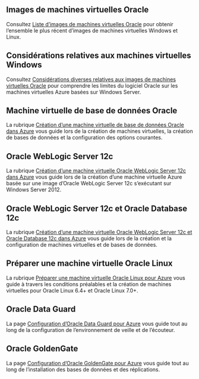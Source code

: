 
 
## Images de machines virtuelles Oracle

Consultez [Liste d’images de machines virtuelles Oracle](../articles/virtual-machines/virtual-machines-linux-classic-oracle-images.md) pour obtenir l’ensemble le plus récent d’images de machines virtuelles Windows et Linux.

## Considérations relatives aux machines virtuelles Windows

Consultez [Considérations diverses relatives aux images de machines virtuelles Oracle](../articles/virtual-machines/virtual-machines-windows-classic-oracle-considerations.md) pour comprendre les limites du logiciel Oracle sur les machines virtuelles Azure basées sur Windows Server.

## Machine virtuelle de base de données Oracle

La rubrique [Création d’une machine virtuelle de base de données Oracle dans Azure](../articles/virtual-machines/virtual-machines-windows-classic-create-oracle-database.md) vous guide lors de la création de machines virtuelles, la création de bases de données et la configuration des options courantes.

## Oracle WebLogic Server 12c

La rubrique [Création d’une machine virtuelle Oracle WebLogic Server 12c dans Azure](../articles/virtual-machines/virtual-machines-windows-create-oracle-weblogic-server-12c.md) vous guide lors de la création d’une machine virtuelle Azure basée sur une image d’Oracle WebLogic Server 12c s’exécutant sur Windows Server 2012.

## Oracle WebLogic Server 12c et Oracle Database 12c

La rubrique [Création d’une machine virtuelle Oracle WebLogic Server 12c et Oracle Database 12c dans Azure](../articles/virtual-machines/virtual-machines-windows-create-oracle-weblogic-server-12c-database.md) vous guide lors de la création et la configuration de machines virtuelles et de bases de données.

## Préparer une machine virtuelle Oracle Linux

La rubrique [Préparer une machine virtuelle Oracle Linux pour Azure](../articles/virtual-machines/virtual-machines-linux-prepare-oracle.md) vous guide à travers les conditions préalables et la création de machines virtuelles pour Oracle Linux 6.4+ et Oracle Linux 7.0+.

## Oracle Data Guard

La page [Configuration d’Oracle Data Guard pour Azure](../articles/virtual-machines/virtual-machines-windows-classic-configure-oracle-data-guard.md) vous guide tout au long de la configuration de l’environnement de veille et de l’écouteur.

## Oracle GoldenGate

La page [Configuration d’Oracle GoldenGate pour Azure](../articles/virtual-machines/virtual-machines-windows-classic-configure-oracle-goldengate.md) vous guide tout au long de l’installation des bases de données et des réplications.

<!---HONumber=AcomDC_0330_2016-->